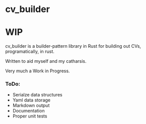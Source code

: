 # cv_builder
# WIP

cv_builder is a builder-pattern library in Rust for building out CVs, programatically, in rust. 

Written to aid myself and my catharsis.

Very much a Work in Progress. 

### ToDo:
 - Serialze data structures
 - Yaml data storage
 - Markdown output
 - Documentation
 - Proper unit tests

